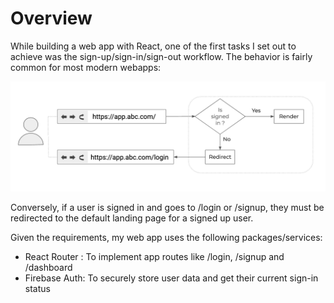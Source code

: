 # Overview

While building a web app with React, one of the first tasks I set out to achieve was the sign-up/sign-in/sign-out workflow. The behavior is fairly common for most modern webapps:

![Login Logout workflow](/images/login-logout.png)

Conversely, if a user is signed in and goes to /login or /signup, they must be redirected to the default landing page for a signed up user.

Given the requirements, my web app uses the following packages/services:

* React Router : To implement app routes like /login, /signup and /dashboard
* Firebase Auth: To securely store user data and get their current sign-in status

